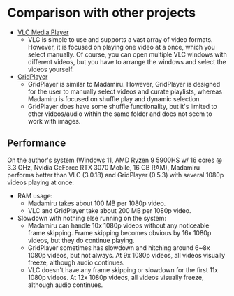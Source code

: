 # Comparison with other projects
* [VLC Media Player](https://www.videolan.org/)
  * VLC is simple to use and supports a vast array of video formats.
    However, it is focused on playing one video at a once, which you select manually.
    Of course, you can open multiple VLC windows with different videos,
    but you have to arrange the windows and select the videos yourself.
* [GridPlayer](https://github.com/vzhd1701/gridplayer)
  * GridPlayer is similar to Madamiru.
    However, GridPlayer is designed for the user to manually select videos and curate playlists,
    whereas Madamiru is focused on shuffle play and dynamic selection.
  * GridPlayer does have some shuffle functionality,
    but it's limited to other videos/audio within the same folder
    and does not seem to work with images.

## Performance
On the author's system (Windows 11, AMD Ryzen 9 5900HS w/ 16 cores @ 3.3 GHz, Nvidia GeForce RTX 3070 Mobile, 16 GB RAM),
Madamiru performs better than VLC (3.0.18) and GridPlayer (0.5.3) with several 1080p videos playing at once:

* RAM usage:
  * Madamiru takes about 100 MB per 1080p video.
  * VLC and GridPlayer take about 200 MB per 1080p video.
* Slowdown with nothing else running on the system:
  * Madamiru can handle 10x 1080p videos without any noticeable frame skipping.
    Frame skipping becomes obvious by 16x 1080p videos, but they do continue playing.
  * GridPlayer sometimes has slowdown and hitching around 6~8x 1080p videos, but not always.
    At 9x 1080p videos, all videos visually freeze, although audio continues.
  * VLC doesn't have any frame skipping or slowdown for the first 11x 1080p videos.
    At 12x 1080p videos, all videos visually freeze, although audio continues.

